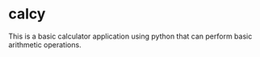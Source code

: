 # calcy
This is a basic calculator application using python that can perform basic arithmetic operations.
